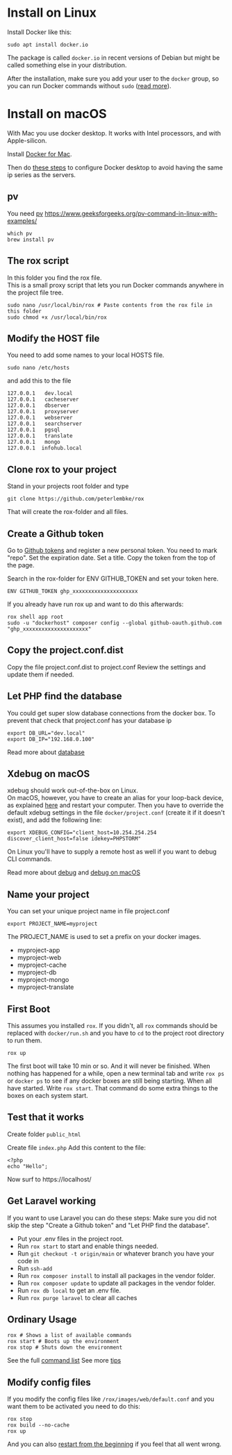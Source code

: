 # Install on Linux

Install Docker like this:

```
sudo apt install docker.io
```

The package is called `docker.io` in recent versions of Debian but might be called something else in your distribution.

After the installation, make sure you add your user to the `docker` group, so you can run Docker commands without `sudo` ([read more](https://docs.docker.com/engine/installation/linux/linux-postinstall/)).

# Install on macOS

With Mac you use docker desktop. It works with Intel processors, and with Apple-silicon.

Install [Docker for Mac](https://docs.docker.com/docker-for-mac/install/).

Then do [these steps](documentation/tips.md#factory-reset-docker-desktop) to configure Docker desktop to avoid having the same ip series as the servers.

## pv
You need [pv](http://www.ivarch.com/programs/pv.shtml)
https://www.geeksforgeeks.org/pv-command-in-linux-with-examples/

```
which pv
brew install pv
```

## The rox script

In this folder you find the rox file.  
This is a small proxy script that lets you run Docker commands anywhere in the project file tree.
```
sudo nano /usr/local/bin/rox # Paste contents from the rox file in this folder
sudo chmod +x /usr/local/bin/rox
```

## Modify the HOST file
You need to add some names to your local HOSTS file.
```
sudo nano /etc/hosts
```
and add this to the file
```
127.0.0.1   dev.local
127.0.0.1   cacheserver
127.0.0.1   dbserver
127.0.0.1   proxyserver
127.0.0.1   webserver
127.0.0.1   searchserver
127.0.0.1   pgsql
127.0.0.1   translate
127.0.0.1   mongo
127.0.0.1  infohub.local
```

## Clone rox to your project
Stand in your projects root folder and type
```
git clone https://github.com/peterlembke/rox 
```
That will create the rox-folder and all files.

## Create a Github token
Go to [Github tokens](https://github.com/settings/tokens) and register a new personal token.
You need to mark "repo". Set the expiration date. Set a title. Copy the token from the top of the page.

Search in the rox-folder for ENV GITHUB_TOKEN and set your token here.
``` 
ENV GITHUB_TOKEN ghp_xxxxxxxxxxxxxxxxxxxxx
```

If you already have run rox up and want to do this afterwards:
```
rox shell app root
sudo -u "dockerhost" composer config --global github-oauth.github.com "ghp_xxxxxxxxxxxxxxxxxxxxx" 
```

## Copy the project.conf.dist
Copy the file project.conf.dist to project.conf
Review the settings and update them if needed.

## Let PHP find the database
You could get super slow database connections from the docker box.
To prevent that check that project.conf has your database ip
```
export DB_URL="dev.local"
export DB_IP="192.168.0.100"
```
Read more about [database](documentation/database.md)

## Xdebug on macOS
xdebug should work out-of-the-box on Linux.  
On macOS, however, you have to create an alias for your loop-back device, as explained [here](https://gist.github.com/ralphschindler/535dc5916ccbd06f53c1b0ee5a868c93) and restart your computer. Then you have to override the default xdebug settings in the file `docker/project.conf` (create it if it doesn't exist), and add the following line:
```
export XDEBUG_CONFIG="client_host=10.254.254.254 discover_client_host=false idekey=PHPSTORM"
```
On Linux you'll have to supply a remote host as well if you want to debug CLI commands.

Read more about [debug](documentation/debug.md) and [debug on macOS](documentation/xdebug-mac.md)

## Name your project

You can set your unique project name in file project.conf
``` 
export PROJECT_NAME=myproject
```
The PROJECT_NAME is used to set a prefix on your docker images.

* myproject-app 
* myproject-web 
* myproject-cache 
* myproject-db 
* myproject-mongo 
* myproject-translate

## First Boot
This assumes you installed `rox`. If you didn't, all `rox` commands should be replaced
with `docker/run.sh` and you have to `cd` to the project root directory to run them.
```
rox up
```
The first boot will take 10 min or so. And it will never be finished. When nothing has happened for a while, open a new terminal tab and write `rox ps` or `docker ps` to see if any docker boxes are still being starting.
When all have started. Write `rox start`. That command do some extra things to the boxes on each system start.

## Test that it works

Create folder `public_html`

Create file `index.php`
Add this content to the file:
```
<?php
echo "Hello"; 
```
Now surf to https://localhost/

## Get Laravel working
If you want to use Laravel you can do these steps:
Make sure you did not skip the step "Create a Github token" and "Let PHP find the database".

* Put your .env files in the project root.
* Run `rox start` to start and enable things needed.
* Run `git checkout -t origin/main` or whatever branch you have your code in
* Run `ssh-add`
* Run `rox composer install` to install all packages in the vendor folder.
* Run `rox composer update` to update all packages in the vendor folder.
* Run `rox db local` to get an .env file.
* Run `rox purge laravel` to clear all caches

## Ordinary Usage
```
rox # Shows a list of available commands
rox start # Boots up the environment
rox stop # Shuts down the environment
```
See the full [command list](documentation/commands.md)
See more [tips](documentation/tips.md)

## Modify config files
If you modify the config files like `/rox/images/web/default.conf` and you want them to be activated you need to do this:
```
rox stop  
rox build --no-cache
rox up
```
And you can also [restart from the beginning](documentation/restart-from-beginning.md) if you feel that all went wrong.
